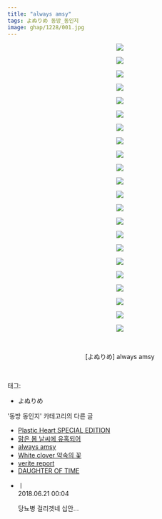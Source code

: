 ```yaml
---
title: "always amsy"
tags: よぬりめ 동방_동인지
image: ghap/1228/001.jpg
---
```

<div class="article">
<p style="text-align: center; clear: none; float: none;"><img src="{{ site.nasurl }}/ghap/1228/001.jpg"/></p>
<p style="text-align: center; clear: none; float: none;"><img src="{{ site.nasurl }}/ghap/1228/002.jpg"/></p>
<p style="text-align: center; clear: none; float: none;"><img src="{{ site.nasurl }}/ghap/1228/003.jpg"/></p>
<p style="text-align: center; clear: none; float: none;"><img src="{{ site.nasurl }}/ghap/1228/004.jpg"/></p>
<p style="text-align: center; clear: none; float: none;"><img src="{{ site.nasurl }}/ghap/1228/005.jpg"/></p>
<p style="text-align: center; clear: none; float: none;"><img src="{{ site.nasurl }}/ghap/1228/006.jpg"/></p>
<p style="text-align: center; clear: none; float: none;"><img src="{{ site.nasurl }}/ghap/1228/007.jpg"/></p>
<p style="text-align: center; clear: none; float: none;"><img src="{{ site.nasurl }}/ghap/1228/008.jpg"/></p>
<p style="text-align: center; clear: none; float: none;"><img src="{{ site.nasurl }}/ghap/1228/009.jpg"/></p>
<p style="text-align: center; clear: none; float: none;"><img src="{{ site.nasurl }}/ghap/1228/010.jpg"/></p>
<p style="text-align: center; clear: none; float: none;"><img src="{{ site.nasurl }}/ghap/1228/011.jpg"/></p>
<p style="text-align: center; clear: none; float: none;"><img src="{{ site.nasurl }}/ghap/1228/012.jpg"/></p>
<p style="text-align: center; clear: none; float: none;"><img src="{{ site.nasurl }}/ghap/1228/013.jpg"/></p>
<p style="text-align: center; clear: none; float: none;"><img src="{{ site.nasurl }}/ghap/1228/014.jpg"/></p>
<p style="text-align: center; clear: none; float: none;"><img src="{{ site.nasurl }}/ghap/1228/015.jpg"/></p>
<p style="text-align: center; clear: none; float: none;"><img src="{{ site.nasurl }}/ghap/1228/016.jpg"/></p>
<p style="text-align: center; clear: none; float: none;"><img src="{{ site.nasurl }}/ghap/1228/017.jpg"/></p>
<p style="text-align: center; clear: none; float: none;"><img src="{{ site.nasurl }}/ghap/1228/018.jpg"/></p>
<p style="text-align: center; clear: none; float: none;"><img src="{{ site.nasurl }}/ghap/1228/019.jpg"/></p>
<p style="text-align: center; clear: none; float: none;"><img src="{{ site.nasurl }}/ghap/1228/020.jpg"/></p>
<p style="text-align: center; clear: none; float: none;"><img src="{{ site.nasurl }}/ghap/1228/021.jpg"/></p>
<p style="text-align: center; clear: none; float: none;"><img src="{{ site.nasurl }}/ghap/1228/022.jpg"/></p>
<p style="text-align: center; clear: none; float: none;"><br/></p>
<p style="text-align: center; clear: none; float: none;">[よぬりめ] always amsy</p>
<p><br/></p>
</div><div class="tagTrail">
<p>태그: </p>
<ul>
<li>よぬりめ</li>
</ul>
</div><div class="another">
<p>'동방 동인지' 카테고리의 다른 글</p>
<ul>
<li><a href="/2016-07-30-ghap_1230">Plastic Heart SPECIAL EDITION</a></li>
<li><a href="/2016-07-30-ghap_1229">맑은 봄 날씨에 유혹되어</a></li>
<li><a href="/2016-07-30-ghap_1228">always amsy</a></li>
<li><a href="/2016-07-30-ghap_1227">White clover 약속의 꽃</a></li>
<li><a href="/2016-07-29-ghap_1225">verite report</a></li>
<li><a href="/2016-07-29-ghap_1224">DAUGHTER OF TIME</a></li>
</ul>
</div><div class="cb_module cb_fluid">
<div class="cb_wrt cb_profile">
<div class="comment">
<ul>
<li class="cb_thumb_off" id="comment15273480">
<div class="cb_comment_area">
<div class="cb_info_area">
<div class="cb_section">
<span class="cb_nick_name">ㅣ</span>
</div>
<div class="cb_section">
<span class="cb_date">2018.06.21 00:04 </span>
</div>
</div>
<div class="cb_dsc_comment">
<p class="cb_dsc">
											당뇨병 걸리겟네 십안...
										</p>
</div>
</div></li>
</ul>
</div>
</div><!-- commentList close -->
</div>
<br/>
<p id="refer"></p>
<br/>
